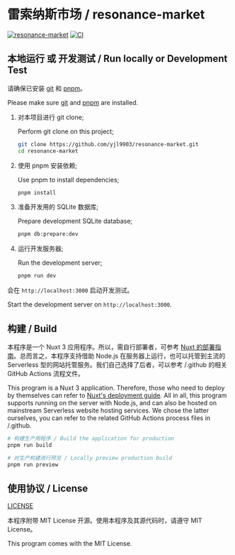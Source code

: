 # 雷索纳斯市场 / resonance-market

[![resonance-market](https://img.shields.io/endpoint?url=https://pages.onekuma.cn/project/resonance-market&label=在线访问)](https://resonance.breadio.wiki/)
[![CI](https://github.com/yjl9903/resonance-market/actions/workflows/ci.yml/badge.svg)](https://github.com/yjl9903/resonance-market/actions/workflows/ci.yml)

## 本地运行 或 开发测试 / Run locally or Development Test

请确保已安装 [git] 和 [pnpm]。

Please make sure [git] and [pnpm] are installed.

1. 对本项目进行 git clone;

   Perform git clone on this project;

   ```bash
   git clone https://github.com/yjl9903/resonance-market.git
   cd resonance-market
   ```

2. 使用 pnpm 安装依赖;

   Use pnpm to install dependencies;

   ```bash
   pnpm install
   ```

3. 准备开发用的 SQLite 数据库;

   Prepare development SQLite database;

   ```bash
   pnpm db:prepare:dev
   ```

4. 运行开发服务器;

   Run the development server;

   ```bash
   pnpm run dev
   ```

会在 `http://localhost:3000` 启动开发测试。

Start the development server on `http://localhost:3000`.

## 构建 / Build

本程序是一个 Nuxt 3 应用程序。所以，需自行部署者，可参考 [Nuxt 的部署指南](https://nuxt.com/docs/getting-started/deployment)。总而言之，本程序支持借助 Node.js 在服务器上运行，也可以托管到主流的 Serverless 型的网站托管服务。我们自己选择了后者，可以参考 /.github 的相关 GitHub Actions 流程文件。

This program is a Nuxt 3 application. Therefore, those who need to deploy by themselves can refer to [Nuxt's deployment guide](https://nuxt.com/docs/getting-started/deployment). All in all, this program supports running on the server with Node.js, and can also be hosted on mainstream Serverless website hosting services. We chose the latter ourselves, you can refer to the related GitHub Actions process files in /.github.

```bash
# 构建生产用程序 / Build the application for production
pnpm run build
```

```bash
# 对生产构建进行预览 / Locally preview production build
pnpm run preview
```

## 使用协议 / License

[LICENSE](/LICENSE)

本程序附带 MIT License 开源。使用本程序及其源代码时，请遵守 MIT License。

This program comes with the MIT License.

[git]: https://git-scm.com
[pnpm]: https://pnpm.io
